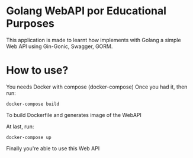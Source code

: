 # Golang WebAPI por Educational Purposes

This application is made to learnt how implements with Golang a simple Web API using Gin-Gonic, Swagger, GORM.

# How to use?

You needs Docker with compose (docker-compose)
Once you had it, then run:
```
docker-compose build
```
To build Dockerfile and generates image of the WebAPI

At last, run:
```
docker-compose up
```
Finally you're able to use this Web API
